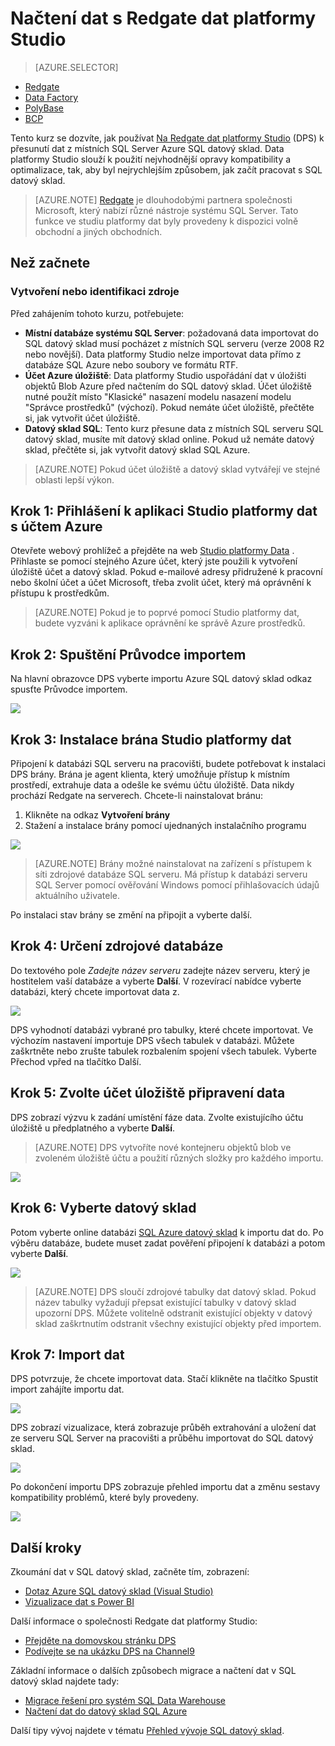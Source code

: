 <properties
   pageTitle="Načíst data do SQL datový sklad pomocí společnosti Redgate dat platformy Studio | Microsoft Azure"
   description="Naučte se používat na Redgate dat platformy Studio dat skladovými scénářích."
   services="sql-data-warehouse"
   documentationCenter="NA"
   authors="twounder"
   manager="barbkess"
   editor=""/>

<tags
   ms.service="sql-data-warehouse"
   ms.devlang="NA"
   ms.topic="get-started-article"
   ms.tgt_pltfrm="NA"
   ms.workload="data-services"
   ms.date="10/13/2016"
   ms.author="mausher;barbkess"/>


# <a name="load-data-with-redgate-data-platform-studio"></a>Načtení dat s Redgate dat platformy Studio

> [AZURE.SELECTOR]
- [Redgate](sql-data-warehouse-load-with-redgate.md)
- [Data Factory](sql-data-warehouse-get-started-load-with-azure-data-factory.md)
- [PolyBase](sql-data-warehouse-get-started-load-with-polybase.md)
- [BCP](sql-data-warehouse-load-with-bcp.md)

Tento kurz se dozvíte, jak používat [Na Redgate dat platformy Studio](http://www.red-gate.com/products/azure-development/data-platform-studio/) (DPS) k přesunutí dat z místních SQL Server Azure SQL datový sklad. Data platformy Studio slouží k použití nejvhodnější opravy kompatibility a optimalizace, tak, aby byl nejrychlejším způsobem, jak začít pracovat s SQL datový sklad.

> [AZURE.NOTE] [Redgate](http://www.red-gate.com) je dlouhodobými partnera společnosti Microsoft, který nabízí různé nástroje systému SQL Server. Tato funkce ve studiu platformy dat byly provedeny k dispozici volně obchodní a jiných obchodních.

## <a name="before-you-begin"></a>Než začnete
### <a name="create-or-identify-resources"></a>Vytvoření nebo identifikaci zdroje

Před zahájením tohoto kurzu, potřebujete:

- **Místní databáze systému SQL Server**: požadovaná data importovat do SQL datový sklad musí pocházet z místních SQL serveru (verze 2008 R2 nebo novější). Data platformy Studio nelze importovat data přímo z databáze SQL Azure nebo soubory ve formátu RTF.
- **Účet Azure úložiště**: Data platformy Studio uspořádání dat v úložišti objektů Blob Azure před načtením do SQL datový sklad. Účet úložiště nutné použít místo "Klasické" nasazení modelu nasazení modelu "Správce prostředků" (výchozí). Pokud nemáte účet úložiště, přečtěte si, jak vytvořit účet úložiště. 
- **Datový sklad SQL**: Tento kurz přesune data z místních SQL serveru SQL datový sklad, musíte mít datový sklad online. Pokud už nemáte datový sklad, přečtěte si, jak vytvořit datový sklad SQL Azure.

> [AZURE.NOTE] Pokud účet úložiště a datový sklad vytvářejí ve stejné oblasti lepší výkon.

## <a name="step-1-sign-in-to-data-platform-studio-with-your-azure-account"></a>Krok 1: Přihlášení k aplikaci Studio platformy dat s účtem Azure
Otevřete webový prohlížeč a přejděte na web [Studio platformy Data](https://www.dataplatformstudio.com/) . Přihlaste se pomocí stejného Azure účet, který jste použili k vytvoření úložiště účet a datový sklad. Pokud e-mailové adresy přidružené k pracovní nebo školní účet a účet Microsoft, třeba zvolit účet, který má oprávnění k přístupu k prostředkům.

> [AZURE.NOTE] Pokud je to poprvé pomocí Studio platformy dat, budete vyzváni k aplikace oprávnění ke správě Azure prostředků.

## <a name="step-2-start-the-import-wizard"></a>Krok 2: Spuštění Průvodce importem
Na hlavní obrazovce DPS vyberte importu Azure SQL datový sklad odkaz spusťte Průvodce importem.

![][1]

## <a name="step-3-install-the-data-platform-studio-gateway"></a>Krok 3: Instalace brána Studio platformy dat
Připojení k databázi SQL serveru na pracovišti, budete potřebovat k instalaci DPS brány. Brána je agent klienta, který umožňuje přístup k místním prostředí, extrahuje data a odešle ke svému účtu úložiště. Data nikdy prochází Redgate na serverech. Chcete-li nainstalovat bránu:

1.  Klikněte na odkaz **Vytvoření brány**
2. Stažení a instalace brány pomocí ujednaných instalačního programu

![][2]

> [AZURE.NOTE] Brány možné nainstalovat na zařízení s přístupem k síti zdrojové databáze SQL serveru. Má přístup k databázi serveru SQL Server pomocí ověřování Windows pomocí přihlašovacích údajů aktuálního uživatele.

Po instalaci stav brány se změní na připojit a vyberte další.

## <a name="step-4-identify-the-source-database"></a>Krok 4: Určení zdrojové databáze
Do textového pole *Zadejte název serveru* zadejte název serveru, který je hostitelem vaší databáze a vyberte **Další**. V rozevírací nabídce vyberte databázi, který chcete importovat data z.

![][3]

DPS vyhodnotí databázi vybrané pro tabulky, které chcete importovat. Ve výchozím nastavení importuje DPS všech tabulek v databázi. Můžete zaškrtněte nebo zrušte tabulek rozbalením spojení všech tabulek. Vyberte Přechod vpřed na tlačítko Další.

## <a name="step-5-choose-a-storage-account-to-stage-the-data"></a>Krok 5: Zvolte účet úložiště připravení data
DPS zobrazí výzvu k zadání umístění fáze data. Zvolte existujícího účtu úložiště u předplatného a vyberte **Další**.

> [AZURE.NOTE] DPS vytvoříte nové kontejneru objektů blob ve zvoleném úložiště účtu a použití různých složky pro každého importu.

![][4]

## <a name="step-6-select-a-data-warehouse"></a>Krok 6: Vyberte datový sklad
Potom vyberte online databázi [SQL Azure datový sklad](http://aka.ms/sqldw) k importu dat do. Po výběru databáze, budete muset zadat pověření připojení k databázi a potom vyberte **Další**.

![][5]

> [AZURE.NOTE] DPS sloučí zdrojové tabulky dat datový sklad. Pokud název tabulky vyžadují přepsat existující tabulky v datový sklad upozorní DPS. Můžete volitelně odstranit existující objekty v datový sklad zaškrtnutím odstranit všechny existující objekty před importem.

## <a name="step-7-import-the-data"></a>Krok 7: Import dat
DPS potvrzuje, že chcete importovat data. Stačí klikněte na tlačítko Spustit import zahájíte importu dat.

![][6]

DPS zobrazí vizualizace, která zobrazuje průběh extrahování a uložení dat ze serveru SQL Server na pracovišti a průběhu importovat do SQL datový sklad.

![][7]

Po dokončení importu DPS zobrazuje přehled importu dat a změnu sestavy kompatibility problémů, které byly provedeny.

![][8]

## <a name="next-steps"></a>Další kroky
Zkoumání dat v SQL datový sklad, začněte tím, zobrazení:

- [Dotaz Azure SQL datový sklad (Visual Studio)][]
- [Vizualizace dat s Power BI][]

Další informace o společnosti Redgate dat platformy Studio:

- [Přejděte na domovskou stránku DPS](http://www.dataplatformstudio.com/)
- [Podívejte se na ukázku DPS na Channel9](https://channel9.msdn.com/Blogs/cloud-with-a-silver-lining/Loading-data-into-Azure-SQL-Datawarehouse-with-Redgate-Data-Platform-Studio)

Základní informace o dalších způsobech migrace a načtení dat v SQL datový sklad najdete tady:

- [Migrace řešení pro systém SQL Data Warehouse][]
- [Načtení dat do datový sklad SQL Azure](./sql-data-warehouse-overview-load.md)

Další tipy vývoj najdete v tématu [Přehled vývoje SQL datový sklad](./sql-data-warehouse-overview-develop.md).

<!--Image references-->
[1]: media/sql-data-warehouse-redgate/2016-10-05_15-59-56.png
[2]: media/sql-data-warehouse-redgate/2016-10-05_11-16-07.png
[3]: media/sql-data-warehouse-redgate/2016-10-05_11-17-46.png
[4]: media/sql-data-warehouse-redgate/2016-10-05_11-20-41.png
[5]: media/sql-data-warehouse-redgate/2016-10-05_11-31-24.png
[6]: media/sql-data-warehouse-redgate/2016-10-05_11-32-20.png
[7]: media/sql-data-warehouse-redgate/2016-10-05_11-49-53.png
[8]: media/sql-data-warehouse-redgate/2016-10-05_12-57-10.png

<!--Article references-->
[Dotaz Azure SQL datový sklad (Visual Studio)]: ./sql-data-warehouse-query-visual-studio.md
[Vizualizace dat s Power BI]: ./sql-data-warehouse-get-started-visualize-with-power-bi.md
[Migrace řešení pro systém SQL Data Warehouse]: ./sql-data-warehouse-overview-migrate.md
[Load data into Azure SQL Data Warehouse]: ./sql-data-warehouse-overview-load.md
[SQL Data Warehouse development overview]: ./sql-data-warehouse-overview-develop.md